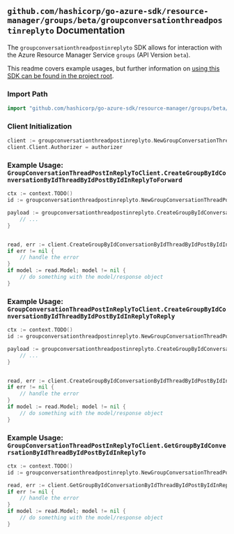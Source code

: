 
## `github.com/hashicorp/go-azure-sdk/resource-manager/groups/beta/groupconversationthreadpostinreplyto` Documentation

The `groupconversationthreadpostinreplyto` SDK allows for interaction with the Azure Resource Manager Service `groups` (API Version `beta`).

This readme covers example usages, but further information on [using this SDK can be found in the project root](https://github.com/hashicorp/go-azure-sdk/tree/main/docs).

### Import Path

```go
import "github.com/hashicorp/go-azure-sdk/resource-manager/groups/beta/groupconversationthreadpostinreplyto"
```


### Client Initialization

```go
client := groupconversationthreadpostinreplyto.NewGroupConversationThreadPostInReplyToClientWithBaseURI("https://management.azure.com")
client.Client.Authorizer = authorizer
```


### Example Usage: `GroupConversationThreadPostInReplyToClient.CreateGroupByIdConversationByIdThreadByIdPostByIdInReplyToForward`

```go
ctx := context.TODO()
id := groupconversationthreadpostinreplyto.NewGroupConversationThreadPostID("groupIdValue", "conversationIdValue", "conversationThreadIdValue", "postIdValue")

payload := groupconversationthreadpostinreplyto.CreateGroupByIdConversationByIdThreadByIdPostByIdInReplyToForwardRequest{
	// ...
}


read, err := client.CreateGroupByIdConversationByIdThreadByIdPostByIdInReplyToForward(ctx, id, payload)
if err != nil {
	// handle the error
}
if model := read.Model; model != nil {
	// do something with the model/response object
}
```


### Example Usage: `GroupConversationThreadPostInReplyToClient.CreateGroupByIdConversationByIdThreadByIdPostByIdInReplyToReply`

```go
ctx := context.TODO()
id := groupconversationthreadpostinreplyto.NewGroupConversationThreadPostID("groupIdValue", "conversationIdValue", "conversationThreadIdValue", "postIdValue")

payload := groupconversationthreadpostinreplyto.CreateGroupByIdConversationByIdThreadByIdPostByIdInReplyToReplyRequest{
	// ...
}


read, err := client.CreateGroupByIdConversationByIdThreadByIdPostByIdInReplyToReply(ctx, id, payload)
if err != nil {
	// handle the error
}
if model := read.Model; model != nil {
	// do something with the model/response object
}
```


### Example Usage: `GroupConversationThreadPostInReplyToClient.GetGroupByIdConversationByIdThreadByIdPostByIdInReplyTo`

```go
ctx := context.TODO()
id := groupconversationthreadpostinreplyto.NewGroupConversationThreadPostID("groupIdValue", "conversationIdValue", "conversationThreadIdValue", "postIdValue")

read, err := client.GetGroupByIdConversationByIdThreadByIdPostByIdInReplyTo(ctx, id)
if err != nil {
	// handle the error
}
if model := read.Model; model != nil {
	// do something with the model/response object
}
```
